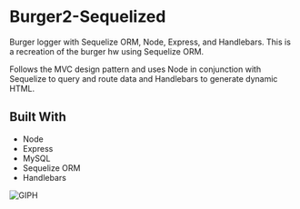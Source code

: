 # Burger2-Sequelized

Burger logger with Sequelize ORM, Node, Express, and Handlebars. This is a recreation of the burger hw using Sequelize ORM. 

Follows the MVC design pattern and uses Node in conjunction with Sequelize to query and route data and Handlebars to generate dynamic HTML.

## Built With

* Node
* Express
* MySQL
* Sequelize ORM
* Handlebars

![GIPH](https://gfycat.com/ChillyImpressionableChipmunk)